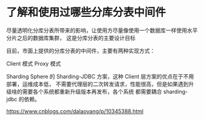 # 了解和使用过哪些分库分表中间件

尽量透明化分库分表所带来的影响，让使用方尽量像使用一个数据库一样使用水平分片之后的数据库集群，
这是分库分表的主要设计目标

目前，市面上提供的分库分表的中间件，主要有两种实现方式：

Client 模式
Proxy 模式


Sharding Sphere 的 Sharding-JDBC 方案，这种 Client 层方案的优点在于不用部署，运维成本低，
不需要代理层的二次转发请求，性能很高，但是如果遇到升级啥的需要各个系统都重新升级版本再发布，各个系统
都需要耦合 sharding-jdbc 的依赖。

https://www.cnblogs.com/dalaoyang/p/10345388.html



